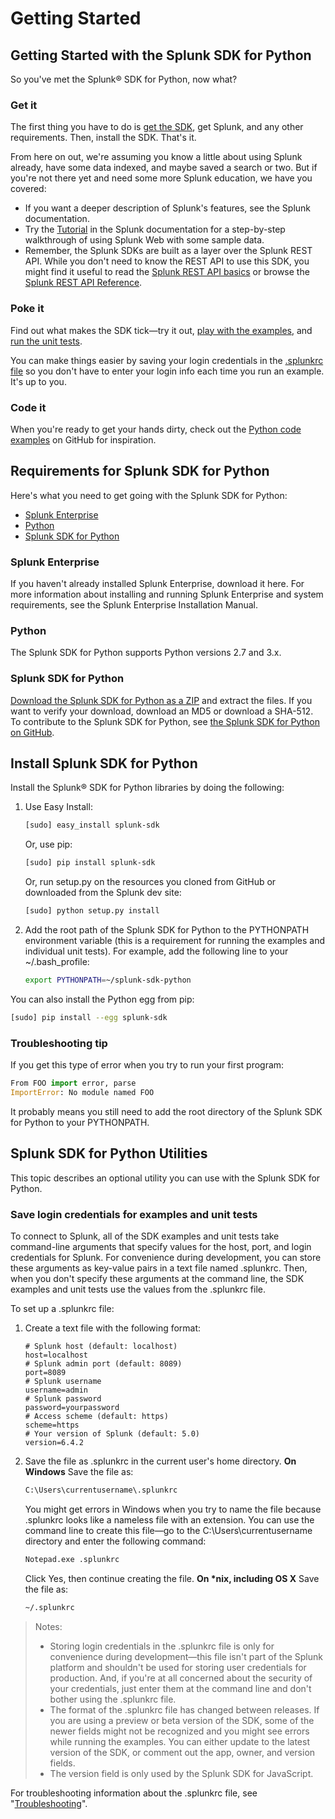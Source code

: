 # Getting Started

## Getting Started with the Splunk SDK for Python

So you've met the Splunk® SDK for Python, now what?

### Get it

The first thing you have to do is [get the SDK](http://dev.splunk.com/view/python-sdk/SP-CAAAEFB), get Splunk, and any other requirements. Then, install the SDK. That's it.

From here on out, we're assuming you know a little about using Splunk already, have some data indexed, and maybe saved a search or two. But if you're not there yet and need some more Splunk education, we have you covered:

- If you want a deeper description of Splunk's features, see the Splunk documentation.
- Try the [Tutorial](http://docs.splunk.com/Documentation/Splunk/latest/SearchTutorial/WelcometotheSearchTutorial) in the Splunk documentation for a step-by-step walkthrough of using Splunk Web with some sample data.
- Remember, the Splunk SDKs are built as a layer over the Splunk REST API. While you don't need to know the REST API to use this SDK, you might find it useful to read the [Splunk REST API basics](http://docs.splunk.com/Documentation/Splunk/latest/RESTREF/RESTusing) or browse the [Splunk REST API Reference](http://docs.splunk.com/Documentation/Splunk/latest/RESTREF/RESTcontents).

### Poke it

Find out what makes the SDK tick—try it out, [play with the examples](http://dev.splunk.com/view/python-sdk/SP-CAAAEFK), and [run the unit tests](http://dev.splunk.com/view/python-sdk/SP-CAAAEDH).

You can make things easier by saving your login credentials in the [.splunkrc file](http://dev.splunk.com/view/python-sdk/SP-CAAAEFC) so you don't have to enter your login info each time you run an example. It's up to you.

### Code it

When you're ready to get your hands dirty, check out the [Python code examples](https://github.com/splunk/splunk-sdk-python/tree/master/examples) on GitHub for inspiration.

## Requirements for Splunk SDK for Python

Here's what you need to get going with the Splunk SDK for Python:

- [Splunk Enterprise](http://dev.splunk.com/view/python-sdk/SP-CAAAEFB#splunk)
- [Python](http://dev.splunk.com/view/python-sdk/SP-CAAAEFB#python)
- [Splunk SDK for Python](http://dev.splunk.com/view/python-sdk/SP-CAAAEFB#sdk)

### Splunk Enterprise

If you haven't already installed Splunk Enterprise, download it here. For more information about installing and running Splunk Enterprise and system requirements, see the Splunk Enterprise Installation Manual.

### Python

The Splunk SDK for Python supports Python versions 2.7 and 3.x.

### Splunk SDK for Python

[Download the Splunk SDK for Python as a ZIP](http://dev.splunk.com/goto/sdk-python) and extract the files.
If you want to verify your download, download an MD5 or download a SHA-512.
To contribute to the Splunk SDK for Python, see [the Splunk SDK for Python on GitHub](https://github.com/splunk/splunk-sdk-python).

## Install Splunk SDK for Python

Install the Splunk® SDK for Python libraries by doing the following:

1. Use Easy Install:
    ```bash
    [sudo] easy_install splunk-sdk
    ```
    Or, use pip:
    ```bash
    [sudo] pip install splunk-sdk
    ```
    Or, run setup.py on the resources you cloned from GitHub or downloaded from the Splunk dev site:
    ```bash
    [sudo] python setup.py install
    ```
2. Add the root path of the Splunk SDK for Python to the PYTHONPATH environment variable (this is a requirement for running the examples and individual unit tests). For example, add the following line to your ~/.bash_profile:
    ```bash
    export PYTHONPATH=~/splunk-sdk-python
    ```

You can also install the Python egg from pip:

```bash
[sudo] pip install --egg splunk-sdk
```

### Troubleshooting tip

If you get this type of error when you try to run your first program:

```python
From FOO import error, parse
ImportError: No module named FOO
```

It probably means you still need to add the root directory of the Splunk SDK for Python to your PYTHONPATH.

## Splunk SDK for Python Utilities

This topic describes an optional utility you can use with the Splunk SDK for Python.

### Save login credentials for examples and unit tests

To connect to Splunk, all of the SDK examples and unit tests take command-line arguments that specify values for the host, port, and login credentials for Splunk. For convenience during development, you can store these arguments as key-value pairs in a text file named .splunkrc. Then, when you don't specify these arguments at the command line, the SDK examples and unit tests use the values from the .splunkrc file.

To set up a .splunkrc file:

1. Create a text file with the following format:
    ```properties
    # Splunk host (default: localhost)
    host=localhost
    # Splunk admin port (default: 8089)
    port=8089
    # Splunk username
    username=admin
    # Splunk password
    password=yourpassword
    # Access scheme (default: https)
    scheme=https
    # Your version of Splunk (default: 5.0)
    version=6.4.2
    ```
2. Save the file as .splunkrc in the current user's home directory.
    __On Windows__
    Save the file as:
    ```bash
    C:\Users\currentusername\.splunkrc
    ```
    You might get errors in Windows when you try to name the file because .splunkrc looks like a nameless file with an extension. You can use the command line to create this file—go to the C:\Users\currentusername directory and enter the following command:
    ```bash
    Notepad.exe .splunkrc
    ```
    Click Yes, then continue creating the file.
    __On *nix, including OS X__
    Save the file as:
    ```bash
    ~/.splunkrc
    ```

> Notes:
> - Storing login credentials in the .splunkrc file is only for convenience during development—this file isn't part of the Splunk platform and shouldn't be used for storing user credentials for production. And, if you're at all concerned about the security of your credentials, just enter them at the command line and don't bother using the .splunkrc file.
> - The format of the .splunkrc file has changed between releases. If you are using a preview or beta version of the SDK, some of the newer fields might not be recognized and you might see errors while running the examples. You can either update to the latest version of the SDK, or comment out the app, owner, and version fields.
> - The version field is only used by the Splunk SDK for JavaScript.

For troubleshooting information about the .splunkrc file, see "[Troubleshooting](http://dev.splunk.com/view/python-sdk/SP-CAAAEUQ)".